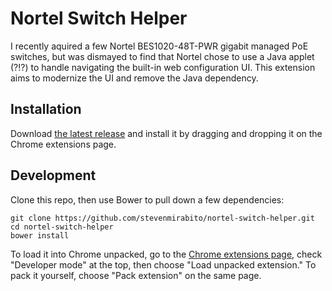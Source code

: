 # Nortel Switch Helper

I recently aquired a few Nortel BES1020-48T-PWR gigabit managed PoE switches,
but was dismayed to find that Nortel chose to use a Java applet (?!?) to handle
navigating the built-in web configuration UI. This extension aims to modernize
the UI and remove the Java dependency.

## Installation
Download [the latest release](https://github.com/stevenmirabito/nortel-switch-helper/releases)
and install it by dragging and dropping it on the Chrome extensions page.

## Development
Clone this repo, then use Bower to pull down a few dependencies:

```
git clone https://github.com/stevenmirabito/nortel-switch-helper.git
cd nortel-switch-helper
bower install
```

To load it into Chrome unpacked, go to the [Chrome extensions page](chrome://extensions/),
check "Developer mode" at the top, then choose "Load unpacked extension." To
pack it yourself, choose "Pack extension" on the same page.
